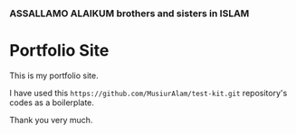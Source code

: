 ### ASSALLAMO ALAIKUM brothers and sisters in ISLAM

# Portfolio Site

This is my portfolio site.

I have used this `https://github.com/MusiurAlam/test-kit.git` repository's codes as a boilerplate.

Thank you very much.